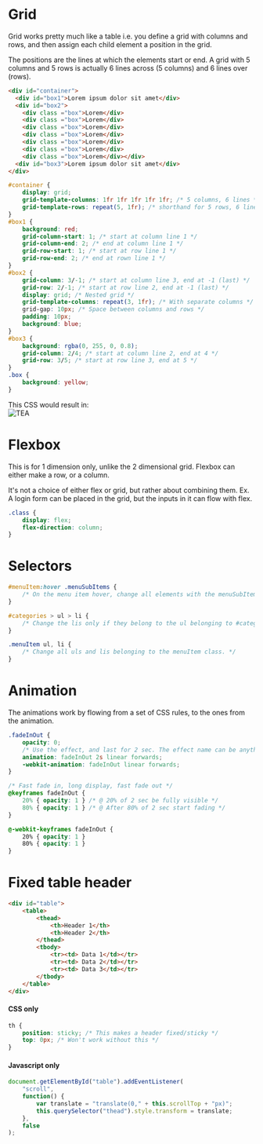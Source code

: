 # Grid

Grid works pretty much like a table i.e. you define a grid with columns and rows, and then assign each child element a position in the grid.

The positions are the lines at which the elements start or end. A grid with 5 columns and 5 rows is actually 6 lines across (5 columns) and 6 lines over (rows).

```html
<div id="container">
  <div id="box1">Lorem ipsum dolor sit amet</div>
  <div id="box2">
    <div class ="box">Lorem</div>
    <div class ="box">Lorem</div>
    <div class ="box">Lorem</div>
    <div class ="box">Lorem</div>
    <div class ="box">Lorem</div>
    <div class ="box">Lorem</div>
    <div class ="box">Lorem</div></div>
  <div id="box3">Lorem ipsum dolor sit amet</div>
</div>
```

```css
#container {
    display: grid;
    grid-template-columns: 1fr 1fr 1fr 1fr 1fr; /* 5 columns, 6 lines */
    grid-template-rows: repeat(5, 1fr); /* shorthand for 5 rows, 6 lines */
}
#box1 {
    background: red;
    grid-column-start: 1; /* start at column line 1 */
    grid-column-end: 2; /* end at column line 1 */
    grid-row-start: 1; /* start at row line 1 */
    grid-row-end: 2; /* end at rown line 1 */
}
#box2 {
    grid-column: 3/-1; /* start at column line 3, end at -1 (last) */
    grid-row: 2/-1; /* start at row line 2, end at -1 (last) */
    display: grid; /* Nested grid */
    grid-template-columns: repeat(3, 1fr); /* With separate columns */
    grid-gap: 10px; /* Space between columns and rows */
    padding: 10px;
    background: blue;
}
#box3 {
    background: rgba(0, 255, 0, 0.8);
    grid-column: 2/4; /* start at column line 2, end at 4 */
    grid-row: 3/5; /* start at row line 3, end at 5 */
}
.box {
    background: yellow;
}
```

This CSS would result in:  
![TEA](../pics/grid.jpg)

# Flexbox

This is for 1 dimension only, unlike the 2 dimensional grid. Flexbox can either make a row, or a column.

It's not a choice of either flex or grid, but rather about combining them. Ex. A login form can be placed in the grid, but the inputs in it can flow with flex.

```css
.class {
    display: flex;
    flex-direction: column;
}
```

# Selectors

```CSS
#menuItem:hover .menuSubItems {
    /* On the menu item hover, change all elements with the menuSubItems class. */
}

#categories > ul > li {
    /* Change the lis only if they belong to the ul belonging to #categories. */
}

.menuItem ul, li {
    /* Change all uls and lis belonging to the menuItem class. */
}
```

# Animation

The animations work by flowing from a set of CSS rules, to the ones from the animation.

```css
.fadeInOut {
    opacity: 0;
    /* Use the effect, and last for 2 sec. The effect name can be anything*/
    animation: fadeInOut 2s linear forwards;
    -webkit-animation: fadeInOut linear forwards; 
}

/* Fast fade in, long display, fast fade out */
@keyframes fadeInOut {
    20% { opacity: 1 } /* @ 20% of 2 sec be fully visible */
    80% { opacity: 1 } /* @ After 80% of 2 sec start fading */
}

@-webkit-keyframes fadeInOut {
    20% { opacity: 1 }
    80% { opacity: 1 }
}
```

# Fixed table header

```html
<div id="table">
    <table>
        <thead>
            <th>Header 1</th>
            <th>Header 2</th>
        </thead>
        <tbody>
            <tr><td> Data 1</td></tr>
            <tr><td> Data 2</td></tr>
            <tr><td> Data 3</td></tr>
        </tbody>
    </table>
</div>
```

#### CSS only

```css
th {
    position: sticky; /* This makes a header fixed/sticky */
    top: 0px; /* Won't work without this */
}
```

#### Javascript only

```javascript
document.getElementById("table").addEventListener(
    "scroll",
    function() {
        var translate = "translate(0," + this.scrollTop + "px)";
        this.querySelector("thead").style.transform = translate;
    },
    false
);
```